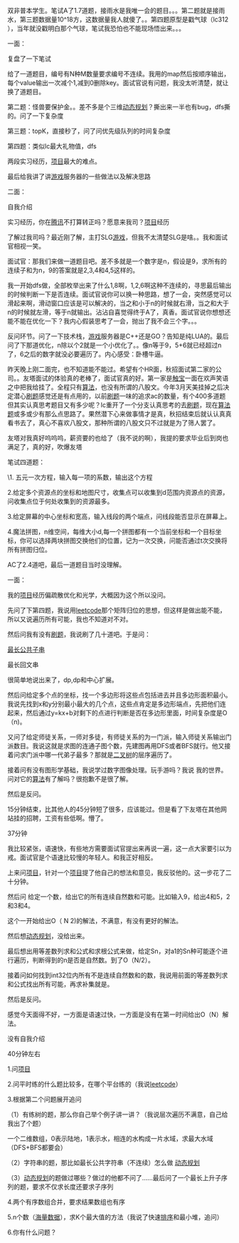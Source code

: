 



双非普本学生。笔试A了1.7道题，接雨水是我唯一会的题目。。。第二题就是接雨水，第三题数据量10^18方，这数据量我人就傻了。。第四题原型是戳气球（lc312 ），当年就没戳明白那个气球，笔试我恐怕也不能现场悟出来。。。 

  


  一面： 

  复盘了一下笔试 


  给了一道题目，编号有N种M数量要求编号不连续。我用的map然后按顺序输出，每个value输出一次减个1,减到0删除key。面试官说有问题，我没太听清楚，就让换了道题目。 


  第二题：怪兽要保护金。。差不多是个三维[动态规划]()？撕出来一半也有bug，dfs撕的。问了一下复杂度 


  第三题：topK，直接秒了，问了问优先级队列的时间复杂度 


  第四题：类似lc最大礼物值，dfs 


  两段实习经历，[项目]()最大的难点。 


  最后给我讲了讲[游戏]()服务器的一些做法以及解决思路 



 

  二面： 

  自我介绍 


  实习经历，你在[腾讯]()不打算转正吗？愿意来我司？[项目]()经历 


  了解过我司吗？最近刚了解，主打SLG[游戏]()，但我不太清楚SLG是啥。。我和面试官相视一笑。 


  面试官：那我们来做一道题目吧。差不多就是一个数字是n，假设是9，求所有的连续子和为n，9的答案就是2,3,4和4,5这样的。 


  我一开始dfs做，全部枚举出来了什么1,8啊，1,2,6啊这种不连续的，寻思最后输出的时候判断一下是否连续。面试官说你可以换一种思路，想了一会，突然感觉可以滑起来啊，滑动窗口应该是可以解决的，当之和小于n的时候就右滑，当之和大于n的时候就左滑，等于n就输出。沾沾自喜觉得终于A了，真香。面试官说你想想还能不能在优化一下？我内心假装思考了一会，抛出了我不会三个字。。。 

  反问环节。问了一下技术栈，[游戏]()服务器是C++还是GO？告知是纯LUA的。最后问了下那道优化，n除以个2就是一个小优化了。。像n等于9，5+6就已经超过n了，6之后的数字就没必要遍历了。内心感受：卧槽牛逼。 



 

  昨天晚上刚二面完，也不知道能不能过。希望有个HR面，秋招面试第二家的公司。。友塔面试的体验真的老棒了，面试官真的好。第一家是[触宝]()一面在欢声笑语之中把我给挂了。全程只有[算法]()，也没有所谓的八股文。今年3月天美挂掉之后决定潜心[刷题]()感觉还是有点用的，以前[刷题]()一味的追求ac的数量，有个400多道题但其实认真思考题目又有多少呢？lc重开了一个分支认真思考的去[刷题]()，现在[算法题]()或多或少有那么点思路了。果然潜下心来做事情才是真，秋招结束后就认认真真看书去了，真心不喜欢八股文，那种所谓的八股文只不过就是为了筛人罢了。 

  


  友塔对我真好呜呜呜，薪资要的也给了（我不说的啊），我提的要求毕业后到岗也满足了，真的好，吹爆友塔













笔试四道题： 

  \1. 五元一次方程，输入每一项的系数，输出这个方程 

  2.给定多个资源点的坐标和地图尺寸，收集点可以收集到d范围内资源点的资源，问收集点位于何处收集到的资源最多。 

  3.给定屏幕的中心坐标和宽高，输入线段的两个端点，问线段能否显示在屏幕上。 

  4.魔法拼图，n维空间，每维大小d,每一个拼图都有一个当前坐标和一个目标坐标，你可以选择两块拼图交换他们的位置，记为一次交换，问能否通过t次交换将所有拼图归位。 

  
  

  AC了2.4道吧，最后一道题目当时没理解。 

  
  

  一面： 

  我的[项目]()经历偏疏散优化和光学，大概因为这个所以没问。 

  先问了下第四题，我说用[leetcode]()那个矩阵归位的思想，但这样是做出能不能，所以又说遍历所有可能，我也不知道对不对。 

  
  

  然后问我有没有[刷题]()，我说刷了几十道吧。于是问： 

  [最长公共子串]() 

  最长回文串 

  很简单地说出来了，dp,dp和中心扩展。 

  然后问给定多个点的坐标，找一个多边形将这些点包括进去并且多边形面积最小。我说先找到x和y分别最小最大的几个点，这些点肯定是多边形端点，先把他们连起来，然后通过y=kx+b对剩下的点进行判断是否在多边形里面，时间复杂度是O（n)。 

  又问了给定师徒关系，一师对多徒，有师徒关系的为一门派，输入师徒关系输出门派数目。我说这就是求图的连通子图个数，先建图再用DFS或者BFS就行。他又接着问求门派中哪一代弟子最多？那就是[二叉树]()的层序遍历了。 

  
 

  接着问有没有图形学基础，我说学过数字图像处理。玩手游吗？我说 我的世界。问对它的[算法]()有了解吗？很抱歉不是很了解。 

  
 

  然后是反问。 

  
 

  15分钟结束，比其他人的45分钟短了很多，应该能过。但是看了下友塔在其他网站挂的招聘，工资有些低啊。懵了。







37分钟 

  我比较紧张，语速快，有些地方需要面试官提出来再说一遍，这一点大家要引以为戒。面试官是个语速比较慢的年轻人。和我正好相反。 

  上来问[项目]()，针对一个[项目]()提了他自己的想法和意见，我反驳他的。这一步花了二十分钟。 

  然后问 给定一个数，给出它的所有连续自然数和可能。比如输入9，给出4和5，2和3和4。 

  这个一开始给出O（ N 2)的解法，不满意，有没有更好的解法。 

  然后想[动态规划]()，没给出来。 

  最后想出用等差数列求和公式和求根公式来做，给定Sn，对a1的Sn种可能逐个进行遍历，判断得到的n是否是自然数。到了O（N/2）。 

  
 

  接着问如何找到int32位内所有不是连续自然数和的数，我说用前面的等差数列求和公式找出所有可能，再求补集就是。 

  
 

  然后是反问。 

  
 

  感觉今天面得不好，一方面是语速过快，一方面是没有在第一时间给出O（N）解法。









没有自我介绍 

  40分钟左右 

  1.问[项目]() 

  2.问平时练的什么题比较多，在哪个平台练的（我说[leetcode]()） 

  3.根据第二个问题展开追问 

  （1）有练树的题，那么你自己举个例子讲一讲？（我说层次遍历不满意，自己给我出了个题） 

  一个二维数组，0表示陆地，1表示水，相连的水构成一片水域，求最大水域（DFS+BFS都要会） 

  （2）字符串的题，那比如最长公共字符串（不连续）怎么做 [动态规划]() 

  （3）[动态规划]()的题做过哪些？做过的他都不问了……最后问了一个最长上升子序列的题，要求不仅求长度还要求子序列 

  4.两个有序数组合并，要求结果数组也有序 

  5.n个数（[海量数据]()），求K个最大值的方法（我说了快速[排序]()和最小堆，追问） 

  6.你有什么问题？